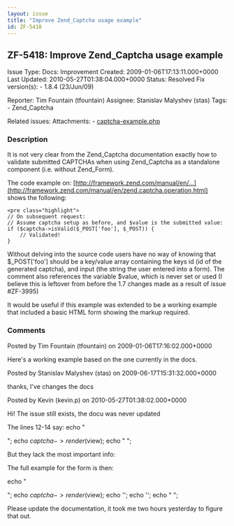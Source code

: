 ```yaml
---
layout: issue
title: "Improve Zend_Captcha usage example"
id: ZF-5418
---
```


ZF-5418: Improve Zend\_Captcha usage example
--------------------------------------------

 Issue Type: Docs: Improvement Created: 2009-01-06T17:13:11.000+0000 Last Updated: 2010-05-27T01:38:04.000+0000 Status: Resolved Fix version(s): - 1.8.4 (23/Jun/09)
 
 Reporter:  Tim Fountain (tfountain)  Assignee:  Stanislav Malyshev (stas)  Tags: - Zend\_Captcha
 
 Related issues: 
 Attachments: - [captcha-example.php](/issues/secure/attachment/11696/captcha-example.php)
 
### Description

It is not very clear from the Zend\_Captcha documentation exactly how to validate submitted CAPTCHAs when using Zend\_Captcha as a standalone component (i.e. without Zend\_Form).

The code example on: [http://framework.zend.com/manual/en/…](http://framework.zend.com/manual/en/zend.captcha.operation.html) shows the following:

 
    <pre class="highlight">
    // On subsequent request:
    // Assume captcha setup as before, and $value is the submitted value:
    if ($captcha->isValid($_POST['foo'], $_POST)) {
        // Validated!
    }


Without delving into the source code users have no way of knowing that $\_POST['foo'] should be a key/value array containing the keys id (id of the generated captcha), and input (the string the user entered into a form). The comment also references the variable $value, which is never set or used (I believe this is leftover from before the 1.7 changes made as a result of issue #ZF-3995)

It would be useful if this example was extended to be a working example that included a basic HTML form showing the markup required.

 

 

### Comments

Posted by Tim Fountain (tfountain) on 2009-01-06T17:16:02.000+0000

Here's a working example based on the one currently in the docs.

 

 

Posted by Stanislav Malyshev (stas) on 2009-06-17T15:31:32.000+0000

thanks, I've changes the docs

 

 

Posted by Kevin (kevin.p) on 2010-05-27T01:38:02.000+0000

Hi! The issue still exists, the docu was never updated

The lines 12-14 say: echo "

 "; echo $captcha->render($view); echo " ";

But they lack the most important info:

The full example for the form is then:

echo "

 "; echo $captcha->render($view); echo ''; echo ''; echo " ";

Please update the documentation, it took me two hours yesterday to figure that out.

 

 
